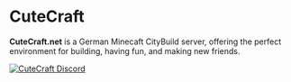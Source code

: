 # CuteCraft

**CuteCraft.net** is a German Minecaft CityBuild server, offering the perfect environment for building, having fun, and making new friends.
  
<a href="http://discord.cutecraft.net">
         <img alt="CuteCraft Discord" src="https://discord.com/api/guilds/1250537469120872591/widget.png?style=banner2">
</a>

